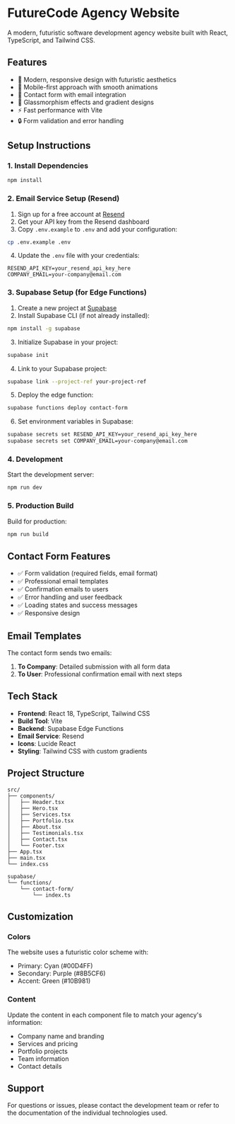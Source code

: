 # FutureCode Agency Website

A modern, futuristic software development agency website built with React, TypeScript, and Tailwind CSS.

## Features

- 🚀 Modern, responsive design with futuristic aesthetics
- 📱 Mobile-first approach with smooth animations
- 📧 Contact form with email integration
- 🎨 Glassmorphism effects and gradient designs
- ⚡ Fast performance with Vite
- 🔒 Form validation and error handling

## Setup Instructions

### 1. Install Dependencies

```bash
npm install
```

### 2. Email Service Setup (Resend)

1. Sign up for a free account at [Resend](https://resend.com)
2. Get your API key from the Resend dashboard
3. Copy `.env.example` to `.env` and add your configuration:

```bash
cp .env.example .env
```

4. Update the `.env` file with your credentials:

```env
RESEND_API_KEY=your_resend_api_key_here
COMPANY_EMAIL=your-company@email.com
```

### 3. Supabase Setup (for Edge Functions)

1. Create a new project at [Supabase](https://supabase.com)
2. Install Supabase CLI (if not already installed):

```bash
npm install -g supabase
```

3. Initialize Supabase in your project:

```bash
supabase init
```

4. Link to your Supabase project:

```bash
supabase link --project-ref your-project-ref
```

5. Deploy the edge function:

```bash
supabase functions deploy contact-form
```

6. Set environment variables in Supabase:

```bash
supabase secrets set RESEND_API_KEY=your_resend_api_key_here
supabase secrets set COMPANY_EMAIL=your-company@email.com
```

### 4. Development

Start the development server:

```bash
npm run dev
```

### 5. Production Build

Build for production:

```bash
npm run build
```

## Contact Form Features

- ✅ Form validation (required fields, email format)
- ✅ Professional email templates
- ✅ Confirmation emails to users
- ✅ Error handling and user feedback
- ✅ Loading states and success messages
- ✅ Responsive design

## Email Templates

The contact form sends two emails:

1. **To Company**: Detailed submission with all form data
2. **To User**: Professional confirmation email with next steps

## Tech Stack

- **Frontend**: React 18, TypeScript, Tailwind CSS
- **Build Tool**: Vite
- **Backend**: Supabase Edge Functions
- **Email Service**: Resend
- **Icons**: Lucide React
- **Styling**: Tailwind CSS with custom gradients

## Project Structure

```
src/
├── components/
│   ├── Header.tsx
│   ├── Hero.tsx
│   ├── Services.tsx
│   ├── Portfolio.tsx
│   ├── About.tsx
│   ├── Testimonials.tsx
│   ├── Contact.tsx
│   └── Footer.tsx
├── App.tsx
├── main.tsx
└── index.css

supabase/
└── functions/
    └── contact-form/
        └── index.ts
```

## Customization

### Colors
The website uses a futuristic color scheme with:
- Primary: Cyan (#00D4FF)
- Secondary: Purple (#8B5CF6)
- Accent: Green (#10B981)

### Content
Update the content in each component file to match your agency's information:
- Company name and branding
- Services and pricing
- Portfolio projects
- Team information
- Contact details

## Support

For questions or issues, please contact the development team or refer to the documentation of the individual technologies used.